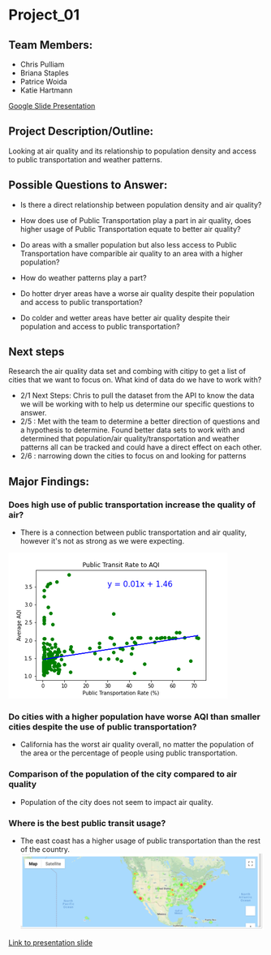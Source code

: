 # Project_01

## Team Members:
* Chris Pulliam
* Briana Staples
* Patrice Woida
* Katie Hartmann

[Google Slide Presentation](https://docs.google.com/presentation/d/1iEJp5WzoIejDuRsjecA4bbgzzRKQqYOO7k9N02tLIc4/edit?usp=sharing)

## Project Description/Outline:
Looking at air quality and its relationship to population density and access to public transportation and weather patterns.  

## Possible Questions to Answer: 
- Is there a direct relationship between population density and air quality?

- How does use of Public Transportation play a part in air quality, does higher usage of Public Transportation equate to better air quality?

- Do areas with a smaller population but also less access to Public Transportation have comparible air quality to an area with a higher population?

- How do weather patterns play a part?

- Do hotter dryer areas have a worse air quality despite their population and access to public transportation?

- Do colder and wetter areas have better air quality despite their population and access to public transportation?



## Next steps
Research the air quality data set and combing with citipy to get a list of cities that we want to focus on. What kind of data do we have to work with?  
- 2/1 Next Steps: Chris to pull the dataset from the API to know the data we will be working with to help us determine our specific questions to answer. 
- 2/5 : Met with the team to determine a better direction of questions and a hypothesis to determine.  Found better data sets to work with and determined that population/air quality/transportation and weather patterns all can be tracked and could have a direct effect on each other.
- 2/6 : narrowing down the cities to focus on and looking for patterns

## Major Findings:
### Does high use of public transportation increase the quality of air?
- There is a connection between public transportation and air quality, however it's not as strong as we were expecting.

![Transit Rate vs. AQI](Images/transit_AQI.png)

### Do cities with a higher population have worse AQI than smaller cities despite the use of public transportation?
- California has the worst air quality overall, no matter the population of the area or the percentage of people using public transportation.

### Comparison of the population of the city compared to air quality
- Population of the city does not seem to impact air quality.

### Where is the best public transit usage?
- The east coast has a higher usage of public transportation than the rest of the country.
![heatmap_transitrate](Images/heatmap_transit_rate.png)

[Link to presentation slide](https://docs.google.com/presentation/d/1iEJp5WzoIejDuRsjecA4bbgzzRKQqYOO7k9N02tLIc4/edit?usp=sharing)

